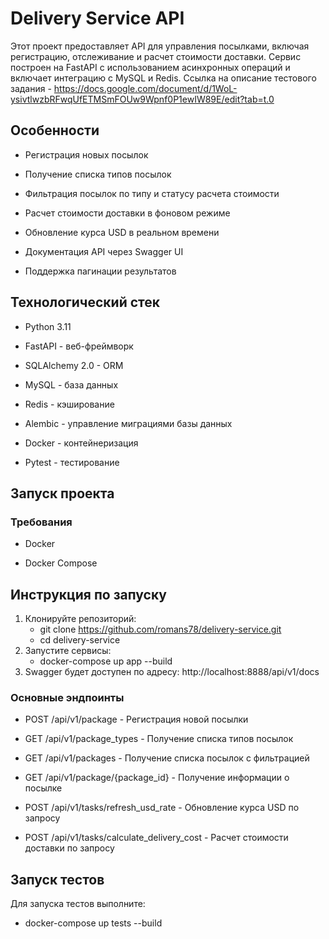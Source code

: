 # Delivery Service API
Этот проект предоставляет API для управления посылками, включая регистрацию, отслеживание и расчет стоимости доставки. Сервис построен на FastAPI с использованием асинхронных операций и включает интеграцию с MySQL и Redis.
Ссылка на описание тестового задания - https://docs.google.com/document/d/1WoL-ysivtlwzbRFwqUfETMSmFOUw9Wpnf0P1ewIW89E/edit?tab=t.0
## Особенности
* Регистрация новых посылок

* Получение списка типов посылок

* Фильтрация посылок по типу и статусу расчета стоимости

* Расчет стоимости доставки в фоновом режиме

* Обновление курса USD в реальном времени

* Документация API через Swagger UI

* Поддержка пагинации результатов

## Технологический стек
* Python 3.11

* FastAPI - веб-фреймворк

* SQLAlchemy 2.0 - ORM

* MySQL - база данных

* Redis - кэширование

* Alembic - управление миграциями базы данных

* Docker - контейнеризация

* Pytest - тестирование

## Запуск проекта
### Требования
* Docker

* Docker Compose

## Инструкция по запуску
1. Клонируйте репозиторий:
   * git clone https://github.com/romans78/delivery-service.git
   * cd delivery-service
2. Запустите сервисы:
    * docker-compose up app --build
3. Swagger будет доступен по адресу: http://localhost:8888/api/v1/docs

### Основные эндпоинты
* POST /api/v1/package - Регистрация новой посылки

* GET /api/v1/package_types - Получение списка типов посылок

* GET /api/v1/packages - Получение списка посылок с фильтрацией

* GET /api/v1/package/{package_id} - Получение информации о посылке

* POST /api/v1/tasks/refresh_usd_rate - Обновление курса USD по запросу

* POST /api/v1/tasks/calculate_delivery_cost - Расчет стоимости доставки по запросу

## Запуск тестов
Для запуска тестов выполните:
* docker-compose up tests --build
